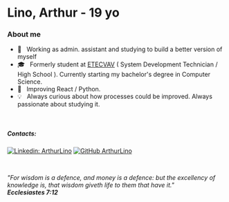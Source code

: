 <h1> Lino, Arthur - 19 yo </h1>

<h3> About me </h3>

- 🤔 &nbsp; Working as admin. assistant and studying to build a better version of myself
- 🎓 &nbsp; Formerly student at <a href="https://etevav.com.br/new1/">ETECVAV</a> ( System Development Technician / High School ). Currently starting my bachelor's degree in Computer Science.
- 🌱 &nbsp; Improving React / Python.
- 💡 &nbsp; Always curious about how processes could be improved. Always passionate about studying it.

<br/>

##### Contacts:
[![Linkedin: ArthurLino](https://img.shields.io/badge/-ArthurLino-blue?style=flat-square&logo=Linkedin&logoColor=white&link=https://www.linkedin.com/in/arthur-lino-silva-371a10206/)](https://www.linkedin.com/in/arthur-lino-silva-371a10206/)
[![GitHub ArthurLino](https://img.shields.io/github/followers/ArthurLino?label=follow&style=social)](https://github.com/ArthurLino)

<br/>

_"For wisdom is a defence, and money is a defence: but the excellency of knowledge is, that wisdom giveth life to them that have it."_
<br/>
_*****Ecclesiastes 7:12*****_
